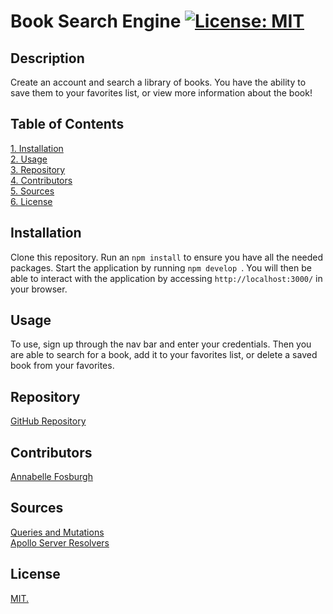 # Book Search Engine [![License: MIT](https://img.shields.io/badge/License-MIT-yellow.svg)](https://opensource.org/licenses/MIT)

## Description
Create an account and search a library of books. You have the ability to save them to your favorites list, or view more information about the book!

## Table of Contents  
[1. Installation](#Installation)  
[2. Usage](#Usage)  
[3. Repository](#Repository)  
[4. Contributors](#Contributors)  
[5. Sources](#Sources)  
[6. License](#License)  

## Installation
Clone this repository. Run an ```npm install``` to ensure you have all the needed packages. Start the application by running ```npm develop ```. You will then be able to interact with the application by accessing ```http://localhost:3000/``` in your browser.

## Usage
To use, sign up through the nav bar and enter your credentials. Then you are able to search for a book, add it to your favorites list, or delete a saved book from your favorites.

## Repository
[GitHub Repository](https://github.com/annabellefosburgh/absurd-capybara/)  


## Contributors
[Annabelle Fosburgh](https://github.com/annabellefosburgh)


## Sources
[Queries and Mutations](https://graphql.org/learn/queries/)  
[Apollo Server Resolvers](https://www.apollographql.com/docs/apollo-server/data/resolvers)  

## License
[MIT.](https://opensource.org/license/mit/)  


